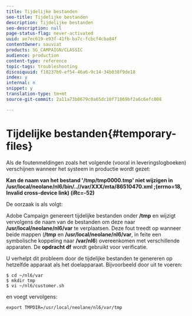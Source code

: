 ```yaml
---
title: Tijdelijke bestanden
seo-title: Tijdelijke bestanden
description: Tijdelijke bestanden
seo-description: null
page-status-flag: never-activated
uuid: ae7ec619-e93f-41fb-ba7c-fcbcf4cba84f
contentOwner: sauviat
products: SG_CAMPAIGN/CLASSIC
audience: production
content-type: reference
topic-tags: troubleshooting
discoiquuid: f18237b0-ef54-46a6-9c14-34b038f9de18
index: y
internal: n
snippet: y
translation-type: tm+mt
source-git-commit: 2a11a73b0679c0a65dc10f71869bf2a6c6efc008

---
```



# Tijdelijke bestanden{#temporary-files}

Als de foutenmeldingen zoals het volgende (vooral in leveringslogboeken) verschijnen wanneer het systeem in productie wordt gezet:

**Kan de naam van het bestand &#39;/tmp/tmp0000.tmp&#39; niet wijzigen in /usr/local/neolane/nl6/bin/..//var/XXX/mta/86510470.xml ;(errno=18, Invalid cross-device link) (iRc=-52)**

De oorzaak is als volgt:

Adobe Campaign genereert tijdelijke bestanden onder **/tmp** en wijzigt vervolgens de naam van de bestanden om deze naar **/usr/local/neolane/nl6/var** te verplaatsen. Deze fout treedt op wanneer beide mappen (**/tmp** en **/usr/local/neolane/nl6/var**, in feite een symbolische koppeling naar **/var/nl6**) overeenkomen met verschillende apparaten. De **opdracht df** wordt gebruikt voor verificatie.

U verhelpt dit probleem door de tijdelijke bestanden te genereren op hetzelfde apparaat als het doelapparaat. Bijvoorbeeld door uit te voeren:

```
$ cd ~/nl6/var
$ mkdir tmp
$ vi ~/nl6/customer.sh
```

en voegt vervolgens:

```
export TMPDIR=/usr/local/neolane/nl6/var/tmp 
```

